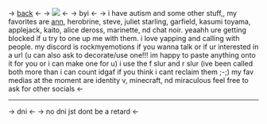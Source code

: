 -> [back](https://rentry.co/disciple) <-
-> ![](https://autism.crd.co/assets/images/gallery01/9b7d05f3_original.gif?v=69d6a439) <-
-> byi <-
-> i have autism and some other stuff,, my favorites are [ann](https://id5.fandom.com/wiki/%22Disciple%22), herobrine, steve, juliet starling, garfield, kasumi toyama, applejack, kaito, alice deross, marinette, nd chat noir. yeaahh ure getting blocked if u try to one up me with them. i love yapping and calling with people. my discord is rockmyemotions if you wanna talk or if ur interested in a url (u can also ask to decorate/use one!!! im happy to paste anything onto it for you or i can make one for u) i use the f slur and r slur (ive been called both more than i can count idgaf if you think i cant reclaim them ;-;) my fav medias at the moment are identity v, minecraft, nd miraculous feel free to ask for other socials <-
***
-> dni <-
-> no dni jst dont be a retard <-